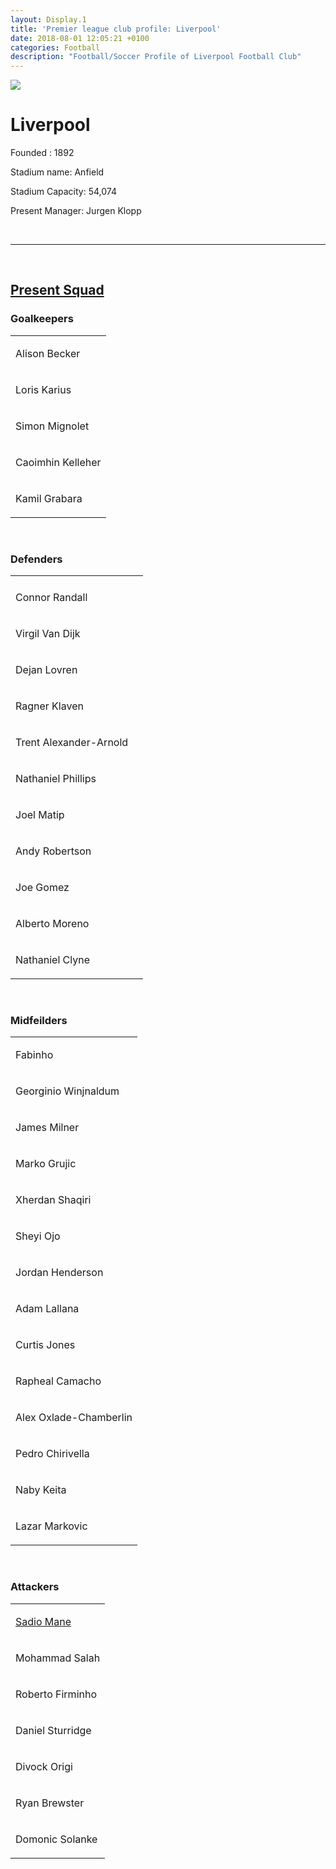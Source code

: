 ```yaml
---
layout: Display.1   
title: 'Premier league club profile: Liverpool'
date: 2018-08-01 12:05:21 +0100
categories: Football
description: "Football/Soccer Profile of Liverpool Football Club"
---
```


<div class="circle-Image">
<img src="https://duckduckgo.com/i/c48416af.png">
</div>

<h1>Liverpool</h1>


<p>Founded : 1892</p>
<p>Stadium name: Anfield</p>
<p>Stadium Capacity: 54,074</p>
<p>Present Manager: Jurgen Klopp</p>
<br>

---

<br>
<h2><u>Present Squad</u></h2>
<h3>Goalkeepers</h3>	

<table>
<tr><td>
<p>Alison Becker</p>
</td></tr>
<tr><td>
<p>Loris Karius</p>
</td></tr>
<tr><td>
<p>Simon Mignolet</p>
</td></tr>
<tr><td>
<p>Caoimhin Kelleher</p>
</td></tr>
<tr><td>
<p>Kamil Grabara</p>
</td></tr>
</table>
<br>


<h3>Defenders</h3>	

<table>
<tr><td></td></tr>
<tr><td>
<p>Connor Randall</p>
</td>
<td></td></tr>
<tr><td>
<p>Virgil Van Dijk</p>
</td></tr>
<tr><td>
<p>Dejan Lovren</p>
</td></tr>
<tr><td>
<p>Ragner Klaven</p>
</td></tr>
<tr><td>
<p>Trent Alexander-Arnold</p>
</td></tr>
<tr><td>
<p>Nathaniel Phillips</p>
</td></tr>
<tr><td>
<p>Joel Matip</p>
</td></tr>
<tr><td>
<p>Andy Robertson</p>
</td></tr>
<tr><td>
<p>Joe Gomez</p>
</td></tr>
<tr><td>
<p>Alberto Moreno</p>
</td></tr>
<tr><td>
<p>Nathaniel Clyne</p>
</td></tr>
</table>
<br>



<h3>Midfeilders</h3>	

<table>
<tr><td>
<p>Fabinho</p>
</td></tr>
<tr><td>
<p>Georginio Winjnaldum</p>
</td></tr>
<tr><td>
<p>James Milner</p>
</td></tr>
<tr><td>
<p>Marko Grujic</p>
</td></tr>
<tr><td>
<p>Xherdan Shaqiri</p>
</td></tr>
<tr><td>
<p>Sheyi Ojo</p>
</td></tr>
<tr><td>
<p>Jordan Henderson</p>
</td></tr>
<tr><td>
<p>Adam Lallana</p>
</td></tr>
<tr><td>
<p>Curtis Jones</p>
</td></tr>
<tr><td>
<p>Rapheal Camacho</p>
</td></tr>
<tr><td>
<p>Alex Oxlade-Chamberlin</p>
</td></tr>
<tr><td>
<p>Pedro Chirivella</p>
</td></tr>
<tr><td>
<p>Naby Keita</p>
</td></tr>
<tr><td>
<p>Lazar Markovic</p>
</td></tr>
</table>
<br>





<h3>Attackers</h3>	

<table>
<tr><td>
<a href="{{site.baseurl}}/pages/Sport_pages/Profiles/Players/Sadio_Mane_Profile.html"><p>Sadio Mane</p></a>
</td></tr>
<tr><td>
<p>Mohammad Salah</p>
</td></tr>
<tr><td>
<p>Roberto Firminho</p>
</td></tr>
<tr><td>
<p>Daniel Sturridge</p>
</td></tr>
<tr><td>
<p>Divock Origi</p>
</td></tr>
<tr><td>
<p>Ryan Brewster</p>
</td></tr>
<tr><td>
<p>Domonic Solanke</p>
</td></tr>
</table>
<br>






